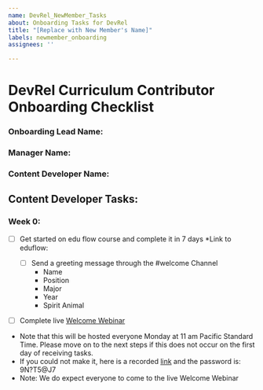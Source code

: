 ```yaml
---
name: DevRel_NewMember_Tasks
about: Onboarding Tasks for DevRel
title: "[Replace with New Member's Name]"
labels: newmember_onboarding
assignees: ''

---
```


# DevRel Curriculum Contributor Onboarding Checklist

### Onboarding Lead Name:
### Manager Name:  
### Content Developer Name:  


## Content Developer Tasks:

### Week 0:
- [ ] Get started on edu flow course and complete it in 7 days 
*Link to eduflow:
 
  - [ ] Send a greeting message through the #welcome Channel 
    - Name 
    - Position
    - Major 
    - Year
    - Spirit Animal
 - [ ] Complete live [Welcome Webinar](https://zoom.us/j/4639175564)
  - Note that this will be hosted everyone Monday at 11 am Pacific Standard Time. Please move on to the next steps if this does not occur on the first day of receiving tasks.
  - If you could not make it, here is a recorded [link](https://us02web.zoom.us/rec/share/3JMvcIj952BJboXuzB3OBLAmGK_daaa80CVP_fJcxUxsgT_ZLWk5A3LSnh9LzSSy) and the password is: 9N?T5@J7
  - Note: We do expect everyone to come to the live Welcome Webinar
